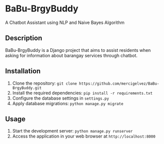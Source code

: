 # BaBu-BrgyBuddy
A Chatbot Assistant using NLP and Naive Bayes Algorithm

## Description
BaBu-BrgyBuddy is a Django project that aims to assist residents when asking for information about barangay services through chatbot.

## Installation
1. Clone the repository: `git clone https://github.com/mercigelvez/BaBu-BrgyBuddy.git`
2. Install the required dependencies: `pip install -r requirements.txt`
3. Configure the database settings in `settings.py`
4. Apply database migrations: `python manage.py migrate`

## Usage
1. Start the development server: `python manage.py runserver`
2. Access the application in your web browser at `http://localhost:8000`

